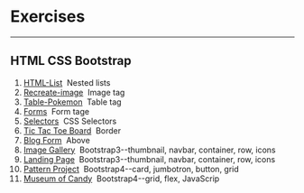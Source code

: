 # Exercises

---

## HTML CSS Bootstrap

1. [HTML-List](https://github.com/jinchen-hu/web-development-bootcamp/blob/master/Exercises/Bootstrap/01-ListAss)&nbsp;&nbsp;Nested lists
2. [Recreate-image](https://github.com/jinchen-hu/web-development-bootcamp/blob/master/Exercises/Bootstrap/02-Recreate-Image)&nbsp;&nbsp;Image tag
3. [Table-Pokemon](https://github.com/jinchen-hu/web-development-bootcamp/blob/master/Exercises/Bootstrap/03-Tables-Pokemon-Ex)&nbsp;&nbsp;Table tag
4. [Forms](https://github.com/jinchen-hu/web-development-bootcamp/blob/master/Exercises/Bootstrap/04-Froms-Ex.html)&nbsp;&nbsp;Form tage
5. [Selectors](https://github.com/jinchen-hu/web-development-bootcamp/tree/master/Exercises/Bootstrap/05-Selectors)&nbsp;&nbsp;CSS Selectors
6. [Tic Tac Toe Board](https://github.com/jinchen-hu/web-development-bootcamp/tree/master/Exercises/Bootstrap/06-Tic-Tac-Toe-Board)&nbsp;&nbsp;Border
7. [Blog Form](https://github.com/jinchen-hu/web-development-bootcamp/tree/master/Exercises/Bootstrap/07-Blog-Form)&nbsp;&nbsp;Above
8. [Image Gallery](https://github.com/jinchen-hu/web-development-bootcamp/tree/master/Exercises/Bootstrap/08-Image-Gallery)&nbsp;&nbsp;Bootstrap3--thumbnail, navbar, container, row, icons
9. [Landing Page](https://github.com/jinchen-hu/web-development-bootcamp/tree/master/Exercises/Bootstrap/09-Landing-Pange)&nbsp;&nbsp;Bootstrap3--thumbnail, navbar, container, row, icons
10. [Pattern Project](https://github.com/jinchen-hu/web-development-bootcamp/tree/master/Exercises/Bootstrap/10-Pattern-Project)&nbsp;&nbsp;Bootstrap4--card, jumbotron, button, grid
11. [Museum of Candy](https://github.com/jinchen-hu/web-development-bootcamp/tree/master/Exercises/Bootstrap/11-Museum-of-Candy)&nbsp;&nbsp;Bootstrap4--grid, flex, JavaScrip
